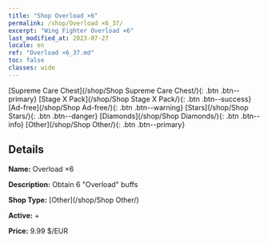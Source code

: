 ```yaml
---
title: "Shop Overload ×6"
permalink: /shop/Overload ×6_37/
excerpt: "Wing Fighter Overload ×6"
last_modified_at: 2023-07-27
locale: en
ref: "Overload ×6_37.md"
toc: false
classes: wide
---
```



  [Supreme Care Chest](/shop/Shop Supreme Care Chest/){: .btn .btn--primary}   [Stage X Pack](/shop/Shop Stage X Pack/){: .btn .btn--success}   [Ad-free](/shop/Shop Ad-free/){: .btn .btn--warning}   [Stars](/shop/Shop Stars/){: .btn .btn--danger}   [Diamonds](/shop/Shop Diamonds/){: .btn .btn--info}   [Other](/shop/Shop Other/){: .btn .btn--primary} 

## Details

 **Name:** Overload ×6 

 **Description:** Obtain 6 "Overload" buffs

 **Shop Type:** [Other](/shop/Shop Other/)

 **Active:** + 

 **Price:** 9.99 $/EUR 


